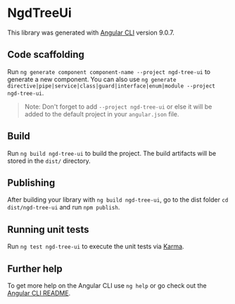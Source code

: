 # NgdTreeUi

This library was generated with [Angular CLI](https://github.com/angular/angular-cli) version 9.0.7.

## Code scaffolding

Run `ng generate component component-name --project ngd-tree-ui` to generate a new component. You can also use `ng generate directive|pipe|service|class|guard|interface|enum|module --project ngd-tree-ui`.
> Note: Don't forget to add `--project ngd-tree-ui` or else it will be added to the default project in your `angular.json` file. 

## Build

Run `ng build ngd-tree-ui` to build the project. The build artifacts will be stored in the `dist/` directory.

## Publishing

After building your library with `ng build ngd-tree-ui`, go to the dist folder `cd dist/ngd-tree-ui` and run `npm publish`.

## Running unit tests

Run `ng test ngd-tree-ui` to execute the unit tests via [Karma](https://karma-runner.github.io).

## Further help

To get more help on the Angular CLI use `ng help` or go check out the [Angular CLI README](https://github.com/angular/angular-cli/blob/master/README.md).
